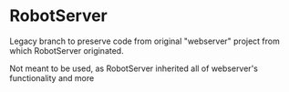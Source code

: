 RobotServer
===========

Legacy branch to preserve code from original "webserver" project from which RobotServer originated.

Not meant to be used, as RobotServer inherited all of webserver's functionality and more
